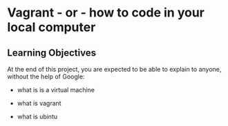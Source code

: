# Vagrant - or - how to code in your local computer

## Learning Objectives

At the end of this project, you are expected to be able to explain to anyone, without the help of Google:

* what is is a virtual machine

* what is vagrant

* what is ubintu
